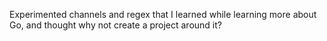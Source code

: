 Experimented channels and regex that I learned while learning more about Go, and thought why not create a project around it?
